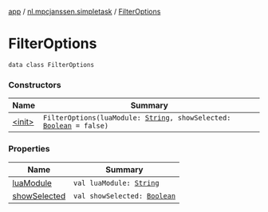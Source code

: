 [app](../../index.md) / [nl.mpcjanssen.simpletask](../index.md) / [FilterOptions](.)

# FilterOptions

`data class FilterOptions`

### Constructors

| Name | Summary |
|---|---|
| [&lt;init&gt;](-init-.md) | `FilterOptions(luaModule: `[`String`](https://kotlinlang.org/api/latest/jvm/stdlib/kotlin/-string/index.html)`, showSelected: `[`Boolean`](https://kotlinlang.org/api/latest/jvm/stdlib/kotlin/-boolean/index.html)` = false)` |

### Properties

| Name | Summary |
|---|---|
| [luaModule](lua-module.md) | `val luaModule: `[`String`](https://kotlinlang.org/api/latest/jvm/stdlib/kotlin/-string/index.html) |
| [showSelected](show-selected.md) | `val showSelected: `[`Boolean`](https://kotlinlang.org/api/latest/jvm/stdlib/kotlin/-boolean/index.html) |
